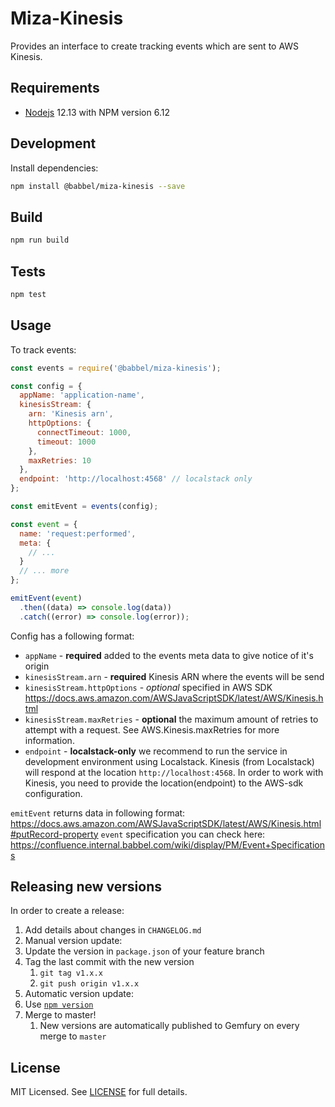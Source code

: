Miza-Kinesis
===========

Provides an interface to create tracking events which are sent to AWS Kinesis.

Requirements
------------

- [Nodejs](https://nodejs.org/en/download/) 12.13 with NPM version 6.12

## Development

Install dependencies:

```bash
npm install @babbel/miza-kinesis --save
```

## Build

```bash
npm run build
```

## Tests

```bash
npm test
```

## Usage
To track events:

```js
const events = require('@babbel/miza-kinesis');

const config = {
  appName: 'application-name',
  kinesisStream: {
    arn: 'Kinesis arn',
    httpOptions: {
      connectTimeout: 1000,
      timeout: 1000
    },
    maxRetries: 10
  },
  endpoint: 'http://localhost:4568' // localstack only
};

const emitEvent = events(config);

const event = {
  name: 'request:performed',
  meta: {
    // ...
  }
  // ... more
};

emitEvent(event)
  .then((data) => console.log(data))
  .catch((error) => console.log(error));
```
Config has a following format:
* `appName` - **required** added to the events meta data to give notice of it's origin
* `kinesisStream.arn` - **required** Kinesis ARN where the events will be send
* `kinesisStream.httpOptions` - *optional* specified in AWS SDK https://docs.aws.amazon.com/AWSJavaScriptSDK/latest/AWS/Kinesis.html
* `kinesisStream.maxRetries` - **optional** the maximum amount of retries to attempt with a request. See AWS.Kinesis.maxRetries for more information.
* `endpoint` - **localstack-only** we recommend to run the service in development environment using Localstack. Kinesis (from Localstack) will respond at the location `http://localhost:4568`. In order to work with Kinesis, you need to provide the location(endpoint) to the AWS-sdk configuration.

`emitEvent` returns data in following format: https://docs.aws.amazon.com/AWSJavaScriptSDK/latest/AWS/Kinesis.html#putRecord-property
`event` specification you can check here: https://confluence.internal.babbel.com/wiki/display/PM/Event+Specifications

## Releasing new versions

In order to create a release:

1. Add details about changes in `CHANGELOG.md`
1. Manual version update:
  1. Update the version in `package.json` of your feature branch
  1. Tag the last commit with the new version
      1. `git tag v1.x.x`
      1. `git push origin v1.x.x`
1. Automatic version update:
  1. Use [`npm version`](https://docs.npmjs.com/cli/version)
1. Merge to master!
    1. New versions are automatically published to Gemfury on every merge to `master`

## License

MIT Licensed. See [LICENSE](https://github.com/babbel/mize-kinesis/blob/master/LICENSE) for full details.
